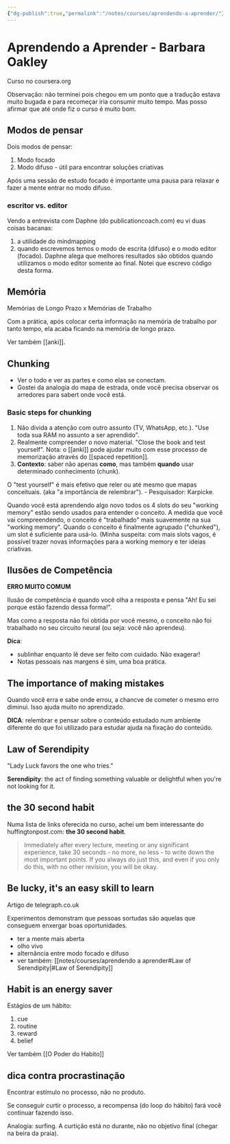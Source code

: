 ```yaml
---
{"dg-publish":true,"permalink":"/notes/courses/aprendendo-a-aprender/"}
---
```

# Aprendendo a Aprender - Barbara Oakley

Curso no coursera.org

Observação: não terminei pois chegou em um ponto que a tradução estava muito bugada e para recomeçar iria consumir muito tempo. Mas posso afirmar que até onde fiz o curso é muito bom.

## Modos de pensar

Dois modos de pensar:

1. Modo focado
2. Modo difuso - útil para encontrar soluções criativas

Após uma sessão de estudo focado é importante uma pausa para relaxar e fazer a mente entrar no modo difuso.

### escritor vs. editor

Vendo a entrevista com Daphne (do publicationcoach.com) eu vi duas coisas bacanas:

1. a utilidade do mindmapping
2. quando escrevemos temos o modo de escrita (difuso) e o modo editor (focado). Daphne alega que melhores resultados são obtidos quando utilizamos o modo editor somente ao final. Notei que escrevo código desta forma.

## Memória

Memórias de Longo Prazo x Memórias de Trabalho

Com a prática, após colocar certa informação na memória de trabalho por tanto tempo, ela acaba ficando na memória de longo prazo.

Ver também [[anki]].

## Chunking

- Ver o todo e ver as partes e como elas se conectam.
- Gostei da analogia do mapa de estrada, onde você precisa observar os arredores para sabert onde você está.

### Basic steps for chunking

1. Não divida a atenção com outro assunto (TV, WhatsApp, etc.). "Use toda sua RAM no assunto a ser aprendido".
2. Realmente compreender o novo material. "Close the book and test yourself". Nota: o [[anki]] pode ajudar muito com esse processo de memorização através do [[spaced repetition]].
3. **Contexto**: saber não apenas __como__, mas também __quando__ usar determinado conhecimento (chunk).

O "test yourself" é mais efetivo que reler ou até mesmo que mapas conceituais. (aka "a importância de relembrar"). - Pesquisador: Karpicke.

Quando você está aprendendo algo novo todos os 4 slots do seu "working memory" estão sendo usados para entender o conceito. A medida que você vai compreendendo, o conceito é "trabalhado" mais suavemente na sua "working memory". Quando o conceito é finalmente agrupado ("chunked"), um slot é suficiente para usá-lo. (Minha suspeita: com mais slots vagos, é possível trazer novas informações para a working memory e ter ideias criativas.


## Ilusões de Competência

**ERRO MUITO COMUM**

Ilusão de competência é quando você olha a resposta e pensa "Ah! Eu sei porque estão fazendo dessa forma!".

Mas como a resposta não foi obtida por você mesmo, o conceito não foi trabalhado no seu circuito neural (ou seja: você não aprendeu).

**Dica**:

- sublinhar enquanto lê deve ser feito com cuidado. Não exagerar!
- Notas pessoais nas margens é sim, uma boa prática.


## The importance of making mistakes

Quando você erra e sabe onde errou, a chancve de cometer o mesmo erro diminui. Isso ajuda muito no aprendizado.

**DICA**: relembrar e pensar sobre o conteúdo estudado num ambiente diferente do que foi utilizado para estudar ajuda na fixação do conteúdo.


## Law of Serendipity

"Lady Luck favors the one who tries."

**Serendipity**: the act of finding something valuable or delightful when you're not looking for it.


## the 30 second habit

Numa lista de links oferecida no curso, achei um bem interessante do huffingtonpost.com: **the 30 second habit**.

> Immediately after every lecture, meeting or any significant experience, take 30 seconds - no more, no less - to write down the most important points. If you always do just this, and even if you only do this, with no other revision, you will be okay.


## Be lucky, it's an easy skill to learn

Artigo de telegraph.co.uk

Experimentos demonstram que pessoas sortudas são aquelas que conseguem enxergar boas oportunidades.

- ter a mente mais aberta
- olho vivo
- alternância entre modo focado e difuso
- ver também: [[notes/courses/aprendendo a aprender#Law of Serendipity|#Law of Serendipity]]


## Habit is an energy saver

Estágios de um hábito:

1. cue
2. routine
3. reward
4. belief

Ver também [[O Poder do Habito]]


## dica contra procrastinação

Encontrar estímulo no processo, não no produto.

Se conseguir curtir o processo, a recompensa (do loop do hábito) fará você continuar fazendo isso.

Analogia: surfing. A curtição está no durante, não no objetivo final (chegar na beira da praia).

